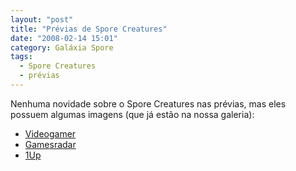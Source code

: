 ```yaml
---
layout: "post"
title: "Prévias de Spore Creatures"
date: "2008-02-14 15:01"
category: Galáxia Spore
tags:
  - Spore Creatures
  - prévias
---
```

Nenhuma novidade sobre o Spore Creatures nas prévias, mas eles possuem algumas imagens (que já estão na nossa galeria):

- [Videogamer](http://www.videogamer.com/pc/spore/preview-777.html)
- [Gamesradar](https://www.gamesradar.com/spore-infects-the-ds/)
- [1Up](http://www.1up.com/previews/spore-ds)
